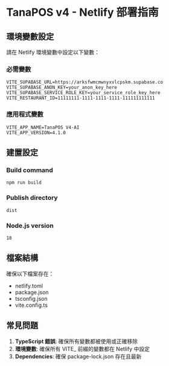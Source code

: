 # TanaPOS v4 - Netlify 部署指南

## 環境變數設定

請在 Netlify 環境變數中設定以下變數：

### 必需變數
```
VITE_SUPABASE_URL=https://arksfwmcmwnyxvlcpskm.supabase.co
VITE_SUPABASE_ANON_KEY=your_anon_key_here
VITE_SUPABASE_SERVICE_ROLE_KEY=your_service_role_key_here
VITE_RESTAURANT_ID=11111111-1111-1111-1111-111111111111
```

### 應用程式變數
```
VITE_APP_NAME=TanaPOS V4-AI
VITE_APP_VERSION=4.1.0
```

## 建置設定

### Build command
```
npm run build
```

### Publish directory
```
dist
```

### Node.js version
```
18
```

## 檔案結構

確保以下檔案存在：
- netlify.toml
- package.json
- tsconfig.json
- vite.config.ts

## 常見問題

1. **TypeScript 錯誤**: 確保所有變數都被使用或正確移除
2. **環境變數**: 確保所有 VITE_ 前綴的變數都在 Netlify 中設定
3. **Dependencies**: 確保 package-lock.json 存在且最新
